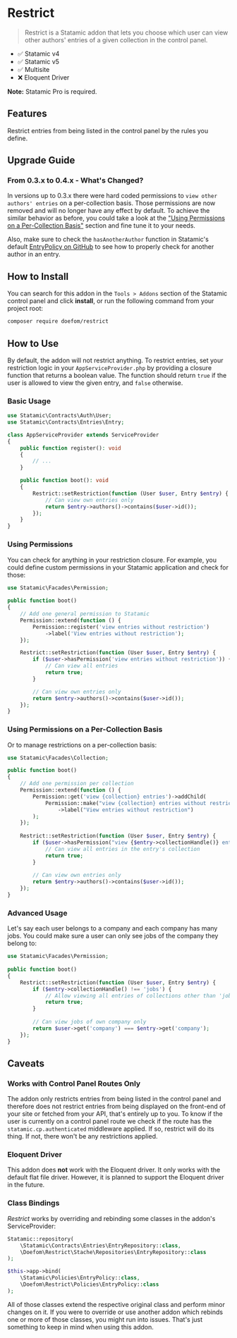 # Restrict

> Restrict is a Statamic addon that lets you choose which user can view other authors' entries of a given collection in
> the control panel.

- ✅ Statamic v4
- ✅ Statamic v5
- ✅ Multisite
- ❌ Eloquent Driver

**Note:** Statamic Pro is required.

## Features

Restrict entries from being listed in the control panel by the rules you define.

## Upgrade Guide

### From 0.3.x to 0.4.x - What's Changed?

In versions up to 0.3.x there were hard coded permissions to `view other authors' entries` on a per-collection basis.
Those permissions are now removed and will no longer have any effect by default. To achieve the similar behavior as
before, you could take a look at
the ["Using Permissions on a Per-Collection Basis"](#using-permissions-on-a-per-collection-basis) section and fine tune
it to your needs.

Also, make sure to check the `hasAnotherAuthor` function in Statamic's
default [EntryPolicy on GitHub](https://github.com/statamic/cms/blob/46b4d39cc99f3be8a12cbb7958e3caf14b01a1ba/src/Policies/EntryPolicy.php#L108)
to see how to properly check for another author in an entry.

## How to Install

You can search for this addon in the `Tools > Addons` section of the Statamic control panel and click **install**, or
run the following command from your project root:

``` bash
composer require doefom/restrict
```

## How to Use

By default, the addon will not restrict anything. To restrict entries, set your restriction logic in
your `AppServiceProvider.php` by providing a closure function that returns a boolean value. The function should
return `true` if the user is allowed to view the given entry, and `false` otherwise.

### Basic Usage

```php
use Statamic\Contracts\Auth\User;
use Statamic\Contracts\Entries\Entry;

class AppServiceProvider extends ServiceProvider
{
    public function register(): void
    {
        // ...
    }

    public function boot(): void
    {
        Restrict::setRestriction(function (User $user, Entry $entry) {
            // Can view own entries only 
            return $entry->authors()->contains($user->id());
        });
    }
}
```

### Using Permissions

You can check for anything in your restriction closure. For example, you could define custom permissions in your
Statamic application and check for those:

```php
use Statamic\Facades\Permission;
 
public function boot()
{
    // Add one general permission to Statamic 
    Permission::extend(function () {
        Permission::register('view entries without restriction')
            ->label('View entries without restriction');
    });

    Restrict::setRestriction(function (User $user, Entry $entry) {
        if ($user->hasPermission('view entries without restriction')) {
            // Can view all entries
            return true;
        }

        // Can view own entries only
        return $entry->authors()->contains($user->id());
    });
}
```

### Using Permissions on a Per-Collection Basis

Or to manage restrictions on a per-collection basis:

```php
use Statamic\Facades\Collection;

public function boot()
{
    // Add one permission per collection 
    Permission::extend(function () {
        Permission::get('view {collection} entries')->addChild(
            Permission::make("view {collection} entries without restriction")
                ->label("View entries without restriction")
        );
    });
    
    Restrict::setRestriction(function (User $user, Entry $entry) {
        if ($user->hasPermission("view {$entry->collectionHandle()} entries without restriction")) {
            // Can view all entries in the entry's collection
            return true;
        }
        
        // Can view own entries only
        return $entry->authors()->contains($user->id());
    });
}
```

### Advanced Usage

Let's say each user belongs to a company and each company has many jobs. You could make sure a user can only see jobs
of the company they belong to:

```php
use Statamic\Facades\Permission;
 
public function boot()
{
    Restrict::setRestriction(function (User $user, Entry $entry) {
        if ($entry->collectionHandle() !== 'jobs') {
            // Allow viewing all entries of collections other than 'jobs'
            return true;
        }
        
        // Can view jobs of own company only
        return $user->get('company') === $entry->get('company');
    });
}
```

## Caveats

### Works with Control Panel Routes Only

The addon only restricts entries from being listed in the control panel and therefore does not restrict entries from
being displayed on the front-end of your site or fetched from your API, that's entirely up to you. To know if the user
is currently on a control panel route we check if the route has the `statamic.cp.authenticated` middleware applied. If
so, restrict will do its thing. If not, there won't be any restrictions applied.

### Eloquent Driver

This addon does **not** work with the Eloquent driver. It only works with the default flat file driver. However, it is
planned to support the Eloquent driver in the future.

### Class Bindings

_Restrict_ works by overriding and rebinding some classes in the addon's ServiceProvider:

```php
Statamic::repository(
    \Statamic\Contracts\Entries\EntryRepository::class,
    \Doefom\Restrict\Stache\Repositories\EntryRepository::class
);

$this->app->bind(
    \Statamic\Policies\EntryPolicy::class,
    \Doefom\Restrict\Policies\EntryPolicy::class
);
```

All of those classes extend the respective original class and perform minor changes on it. If you were to override or
use another addon which rebinds one or more of those classes, you might run into issues. That's just something to keep
in mind when using this addon.
